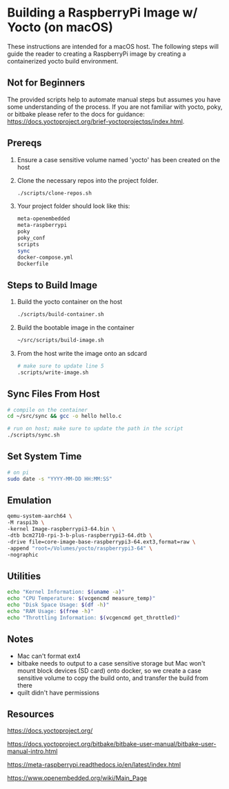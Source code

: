 # Building a RaspberryPi Image w/ Yocto (on macOS)

These instructions are intended for a macOS host. The following steps will guide the reader to creating a RaspberryPi image by creating a containerized yocto build environment.

## Not for Beginners

The provided scripts help to automate manual steps but assumes you have some understanding of the process. If you are not familiar with yocto, poky, or bitbake please refer to the docs for guidance: <https://docs.yoctoproject.org/brief-yoctoprojectqs/index.html>.

## Prereqs

1. Ensure a case sensitive volume named 'yocto' has been created on the host

2. Clone the necessary repos into the project folder.

    ```bash
    ./scripts/clone-repos.sh
    ```

3. Your project folder should look like this:

   ```bash
   meta-openembedded
   meta-raspberrypi
   poky
   poky_conf
   scripts
   sync
   docker-compose.yml
   Dockerfile
   ```

## Steps to Build Image

1. Build the yocto container on the host

    ```bash
   ./scripts/build-container.sh
   ```

2. Build the bootable image in the container

    ```bash
   ~/src/scripts/build-image.sh
    ```

3. From the host write the image onto an sdcard

    ```bash
    # make sure to update line 5
   .scripts/write-image.sh
    ```

## Sync Files From Host

```bash
# compile on the container
cd ~/src/sync && gcc -o hello hello.c
```

```bash
# run on host; make sure to update the path in the script
./scripts/sync.sh
```

## Set System Time

```bash
# on pi
sudo date -s "YYYY-MM-DD HH:MM:SS"
```

## Emulation

```bash
qemu-system-aarch64 \
-M raspi3b \
-kernel Image-raspberrypi3-64.bin \
-dtb bcm2710-rpi-3-b-plus-raspberrypi3-64.dtb \
-drive file=core-image-base-raspberrypi3-64.ext3,format=raw \
-append "root=/Volumes/yocto/raspberrypi3-64" \
-nographic
```

## Utilities

```bash
echo "Kernel Information: $(uname -a)"
echo "CPU Temperature: $(vcgencmd measure_temp)"
echo "Disk Space Usage: $(df -h)"
echo "RAM Usage: $(free -h)"
echo "Throttling Information: $(vcgencmd get_throttled)"
```

## Notes

- Mac can't format ext4
- bitbake needs to output to a case sensitive storage but Mac won't mount block devices (SD card) onto docker, so we create a case sensitive volume to copy the build onto, and transfer the build from there
- quilt didn't have permissions

## Resources

<https://docs.yoctoproject.org/>

<https://docs.yoctoproject.org/bitbake/bitbake-user-manual/bitbake-user-manual-intro.html>

<https://meta-raspberrypi.readthedocs.io/en/latest/index.html>

<https://www.openembedded.org/wiki/Main_Page>
